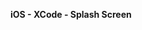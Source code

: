 ****iOS - XCode - Splash Screen****

<platform name="ios">
<splash src="res/splash/Default-568h@2x.png" width="640" height="1136"/>
<splash src="res/splash/Default-iOS7-568h@2x.png" width="640" height="1136"/>
<splash src="res/splash/Default-iOS7-Landscape.png" width="1024" height="768"/>
<splash src="res/splash/Default-iOS7-Landscape@2x.png" width="2048" height="1536"/>
<splash src="res/splash/Default-iOS7-Portrait.png" width="768" height="1024"/>
<splash src="res/splash/Default-iOS7-Portrait@2x.png" width="1536" height="2048"/>
<splash src="res/splash/Default-iOS7@2x.png" width="640" height="960"/>
<splash src="res/splash/Default-iOS8-667h@2x.png" width="750" height="1334"/>
<splash src="res/splash/Default-iOS8-736h@3x.png" width="1242" height="2208"/>
<splash src="res/splash/Default-iOS8-Landscape-736h@3x.png" width="2208" height="1242"/>
<splash src="res/splash/Default-Landscape.png" width="1024" height="748"/>
<splash src="res/splash/Default-Landscape@2x.png" width="2048" height="1496"/>
<splash src="res/splash/Default-Portrait.png" width="768" height="1004"/>
<splash src="res/splash/Default-Portrait@2x.png" width="1536" height="2008"/>
<splash src="res/splash/Default.png" width="320" height="480"/>
<splash src="res/splash/Default@2x.png" width="640" height="960"/>
<splash src="res/splash/Default-2436h.png" width="1125" height="2436"/>
<splash src="res/splash/Default-Landscape-2436h.png" width="2436" height="1125"/>
<splash src="res/splash/Default-667h.png.png" width="750" height="1334"/>
<splash src="res/splash/Default-736h.png.png" width="1242" height="2208"/>
<splash src="res/splash/Default@1x\~universal\~anyany.png" width="1366" height="1366"/>
<splash src="res/splash/Default@1x\~universal\~anycom.png" width="1366" height="375"/>
<splash src="res/splash/Default@1x\~universal\~comany.png" width="639" height="1366"/>
<splash src="res/splash/Default@1x\~universal\~comcom.png" width="667" height="375"/>
<splash src="res/splash/Default@1x\~iphone\~anyany.png" width="667" height="667"/>
<splash src="res/splash/Default@1x\~iphone\~anycom.png" width="667" height="375"/>
<splash src="res/splash/Default@1x\~iphone\~comany.png" width="667" height="667"/>
<splash src="res/splash/Default@1x\~iphone\~comcom.png" width="667" height="375"/>
<splash src="res/splash/Default@1x\~ipad\~anyany.png" width="1366" height="1366"/>
<splash src="res/splash/Default@1x\~ipad\~anycom.png" width="1366" height="639"/>
<splash src="res/splash/Default@1x\~ipad\~comany.png" width="639" height="1366"/>
<splash src="res/splash/Default@1x\~ipad\~comcom.png" width="639" height="639"/>
<splash src="res/splash/Default@2x\~universal\~anyany.png" width="2732" height="2732"/>
<splash src="res/splash/Default@2x\~universal\~anycom.png" width="2732" height="750"/>
<splash src="res/splash/Default@2x\~universal\~comany.png" width="1278" height="2732"/>
<splash src="res/splash/Default@2x\~universal\~comcom.png" width="1334" height="750"/>
<splash src="res/splash/Default@2x\~iphone\~anyany.png" width="1334" height="1334"/>
<splash src="res/splash/Default@2x\~iphone\~anycom.png" width="1334" height="750"/>
<splash src="res/splash/Default@2x\~iphone\~comany.png" width="750" height="1334"/>
<splash src="res/splash/Default@2x\~iphone\~comcom.png" width="1334" height="750"/>
<splash src="res/splash/Default@2x\~ipad\~anyany.png" width="2732" height="2732"/>
<splash src="res/splash/Default@2x\~ipad\~anycom.png" width="2732" height="1278"/>
<splash src="res/splash/Default@2x\~ipad\~comany.png" width="1278" height="2732"/>
<splash src="res/splash/Default@2x\~ipad\~comcom.png" width="1278" height="1278"/>
<splash src="res/splash/Default@3x\~universal\~anyany.png" width="2208" height="2208"/>
<splash src="res/splash/Default@3x\~universal\~anycom.png" width="2208" height="1242"/>
<splash src="res/splash/Default@3x\~universal\~comany.png" width="1242" height="2208"/>
<splash src="res/splash/Default@3x\~universal\~comcom.png" width="1242" height="1242"/>
<splash src="res/splash/Default@3x\~iphone\~anyany.png" width="2208" height="2208"/>
<splash src="res/splash/Default@3x\~iphone\~anycom.png" width="2208" height="1242"/>
<splash src="res/splash/Default@3x\~iphone\~comany.png" width="1242" height="2208"/>
<splash src="res/splash/Default@3x\~iphone\~comcom.png" width="1242" height="1242"/>
</platform>
